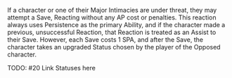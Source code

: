 If a character or one of their Major Intimacies are under threat, they may attempt a Save, Reacting without any AP cost or penalties. This reaction always uses Persistence as the primary Ability, and if the character made a previous, unsuccessful Reaction, that Reaction is treated as an Assist to their Save. However, each Save costs 1 SPA, and after the Save, the character takes an upgraded Status chosen by the player of the Opposed character.

TODO: #20 Link Statuses here